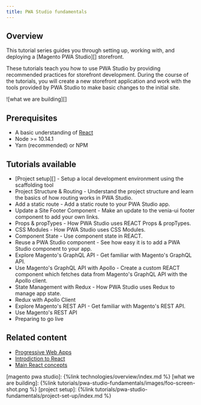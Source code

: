 ```yaml
---
title: PWA Studio fundamentals
---
```


## Overview

This tutorial series guides you through setting up, working with, and deploying a [Magento PWA Studio][] storefront.

These tutorials teach you how to use PWA Studio by providing recommended practices for storefront development.
During the course of the tutorials, you will create a new storefront application and work with the tools provided by PWA Studio to make basic changes to the initial site.

![what we are building][]

## Prerequisites

-   A basic understanding of [React][]
-   Node >= 10.14.1
-   Yarn (recommended) or NPM

## Tutorials available

-   [Project setup][] - Setup a local development environment using the scaffolding tool
-   Project Structure & Routing - Understand the project structure and learn the basics of how routing works in PWA Studio.
-   Add a static route - Add a static route to your PWA Studio app.
-   Update a Site Footer Component - Make an update to the venia-ui footer component to add your own links.
-   Props & propTypes - How PWA Studio uses REACT Props & propTypes.
-   CSS Modules - How PWA Studio uses CSS Modules.
-   Component State - Use component state in REACT.
-   Reuse a PWA Studio component - See how easy it is to add a PWA Studio component to your app.
-   Explore Magento's GraphQL API - Get familiar with Magento's GraphQL API.
-   Use Magento's GraphQL API with Apollo - Create a custom REACT component which fetches data from Magento's GraphQL API with the Apollo client.
-   State Management with Redux - How PWA Studio uses Redux to manage app state.
-   Redux with Apollo Client
-   Explore Magento's REST API - Get familiar with Magento's REST API.
-   Use Magento's REST API
-   Preparing to go live

## Related content

-   [Progressive Web Apps](https://developers.google.com/web/progressive-web-apps)
-   [Introdiction to React](https://reactjs.org/tutorial/tutorial.html)
-   [Main React concepts](https://reactjs.org/docs/hello-world.html)

[magento pwa studio]: {%link technologies/overview/index.md %}
[what we are building]: {%link tutorials/pwa-studio-fundamentals/images/foo-screen-shot.png %}
[project setup]: {%link tutorials/pwa-studio-fundamentals/project-set-up/index.md %}

[react]: https://reactjs.org/
